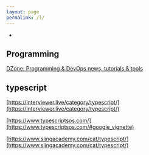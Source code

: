 ```yaml
---
layout: page
permalink: /l/
---
```


-

## Programming

[DZone: Programming & DevOps news, tutorials & tools](https://dzone.com/)


## typescript

[https://interviewer.live/category/typescript/](https://interviewer.live/category/typescript/)

[https://www.typescriptsos.com/](https://www.typescriptsos.com/#google_vignette)

[https://www.slingacademy.com/cat/typescript/](https://www.slingacademy.com/cat/typescript/)
